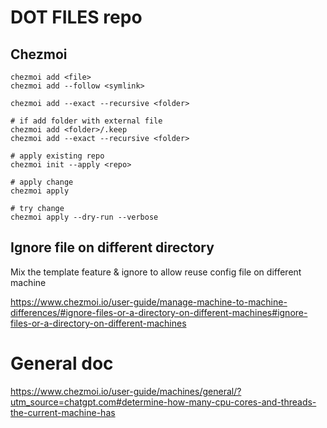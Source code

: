 # DOT FILES repo

## Chezmoi

```shell
chezmoi add <file>
chezmoi add --follow <symlink>

chezmoi add --exact --recursive <folder>

# if add folder with external file
chezmoi add <folder>/.keep
chezmoi add --exact --recursive <folder>

# apply existing repo
chezmoi init --apply <repo>

# apply change
chezmoi apply

# try change
chezmoi apply --dry-run --verbose
```

## Ignore file on different directory
Mix the template feature & ignore to allow reuse config file on different machine

https://www.chezmoi.io/user-guide/manage-machine-to-machine-differences/#ignore-files-or-a-directory-on-different-machines#ignore-files-or-a-directory-on-different-machines

# General doc

https://www.chezmoi.io/user-guide/machines/general/?utm_source=chatgpt.com#determine-how-many-cpu-cores-and-threads-the-current-machine-has